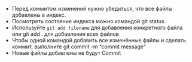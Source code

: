 * Перед коммитом изменений нужно убедиться, что все файлы добавлены в индекс.
* Посмотреть состояние индекса можно командой git status.
* Используйте `git add filename` для добавления конкретного файла или git add . для добавления всех файлов
* Чтобы одной командой добавить все изменённые файлы и сделать коммит, выполните git commit -m “commit message"
* Новые файлы добавлены не будут
Commit
